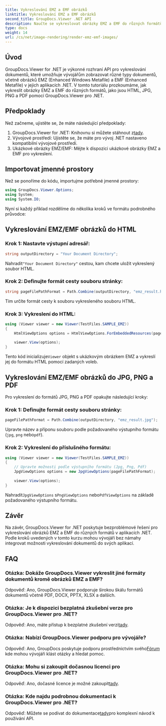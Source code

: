 ```yaml
---
title: Vykreslování EMZ a EMF obrázků
linktitle: Vykreslování EMZ a EMF obrázků
second_title: GroupDocs.Viewer .NET API
description: Naučte se vykreslovat obrázky EMZ a EMF do různých formátů pomocí GroupDocs.Viewer pro .NET. Snadno sledovatelný tutoriál pro vývojáře.
type: docs
weight: 14
url: /cs/net/image-rendering/render-emz-emf-images/
---
```

## Úvod

GroupDocs.Viewer for .NET je výkonné rozhraní API pro vykreslování dokumentů, které umožňuje vývojářům zobrazovat různé typy dokumentů, včetně obrázků EMZ (Enhanced Windows Metafile) a EMF (Enhanced Metafile) v jejich aplikacích .NET. V tomto tutoriálu prozkoumáme, jak vykreslit obrázky EMZ a EMF do různých formátů, jako jsou HTML, JPG, PNG a PDF pomocí GroupDocs.Viewer pro .NET.

## Předpoklady

Než začneme, ujistěte se, že máte následující předpoklady:

1.  GroupDocs.Viewer for .NET: Knihovnu si můžete stáhnout z[tady](https://releases.groupdocs.com/viewer/net/).
2. Vývojové prostředí: Ujistěte se, že máte pro vývoj .NET nastaveno kompatibilní vývojové prostředí.
3. Ukázkové obrázky EMZ/EMF: Mějte k dispozici ukázkové obrázky EMZ a EMF pro vykreslení.

## Importovat jmenné prostory

Než se ponoříme do kódu, importujme potřebné jmenné prostory:

```csharp
using GroupDocs.Viewer.Options;
using System;
using System.IO;
```

Nyní si každý příklad rozdělíme do několika kroků ve formátu podrobného průvodce:

## Vykreslování EMZ/EMF obrázků do HTML

### Krok 1: Nastavte výstupní adresář:
```csharp
string outputDirectory = "Your Document Directory";
```
 Nahradit`"Your Document Directory"` cestou, kam chcete uložit vykreslený soubor HTML.

### Krok 2: Definujte formát cesty souboru stránky:
```csharp
string pageFilePathFormat = Path.Combine(outputDirectory, "emz_result.html");
```
Tím určíte formát cesty k souboru vykresleného souboru HTML.

### Krok 3: Vykreslení do HTML:
```csharp
using (Viewer viewer = new Viewer(TestFiles.SAMPLE_EMZ))
{
    HtmlViewOptions options = HtmlViewOptions.ForEmbeddedResources(pageFilePathFormat);
    
    viewer.View(options);
}
```
 Tento kód inicializuje`Viewer` objekt s ukázkovým obrázkem EMZ a vykreslí jej do formátu HTML pomocí zadaných voleb.

## Vykreslování EMZ/EMF obrázků do JPG, PNG a PDF

Pro vykreslení do formátů JPG, PNG a PDF opakujte následující kroky:

### Krok 1: Definujte formát cesty souboru stránky:
```csharp
pageFilePathFormat = Path.Combine(outputDirectory, "emz_result.jpg");
```
Upravte název a příponu souboru podle požadovaného výstupního formátu (`jpg`, `png` nebo`pdf`).

### Krok 2: Vykreslení do příslušného formátu:
```csharp
using (Viewer viewer = new Viewer(TestFiles.SAMPLE_EMZ))
{
    // Upravte možnosti podle výstupního formátu (Jpg, Png, Pdf)
    JpgViewOptions options = new JpgViewOptions(pageFilePathFormat);
    
    viewer.View(options);
}
```
 Nahradit`JpgViewOptions` s`PngViewOptions` nebo`PdfViewOptions` na základě požadovaného výstupního formátu.

## Závěr

Na závěr, GroupDocs.Viewer for .NET poskytuje bezproblémové řešení pro vykreslování obrázků EMZ a EMF do různých formátů v aplikacích .NET. Podle kroků uvedených v tomto kurzu mohou vývojáři bez námahy integrovat možnosti vykreslování dokumentů do svých aplikací.

## FAQ

### Otázka: Dokáže GroupDocs.Viewer vykreslit jiné formáty dokumentů kromě obrázků EMZ a EMF?
Odpověď: Ano, GroupDocs.Viewer podporuje širokou škálu formátů dokumentů včetně PDF, DOCX, PPTX, XLSX a dalších.

### Otázka: Je k dispozici bezplatná zkušební verze pro GroupDocs.Viewer pro .NET?
 Odpověď: Ano, máte přístup k bezplatné zkušební verzi[tady](https://releases.groupdocs.com/).

### Otázka: Nabízí GroupDocs.Viewer podporu pro vývojáře?
 Odpověď: Ano, GroupDocs poskytuje podporu prostřednictvím svého[Fórum](https://forum.groupdocs.com/c/viewer/9) kde mohou vývojáři klást otázky a hledat pomoc.

### Otázka: Mohu si zakoupit dočasnou licenci pro GroupDocs.Viewer pro .NET?
 Odpověď: Ano, dočasné licence je možné zakoupit[tady](https://purchase.groupdocs.com/temporary-license/).

### Otázka: Kde najdu podrobnou dokumentaci k GroupDocs.Viewer pro .NET?
 Odpověď: Můžete se podívat do dokumentace[tady](https://reference.groupdocs.com/viewer/net/)pro komplexní návod k používání API.